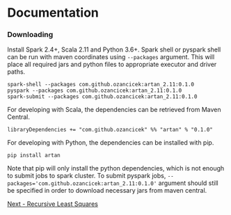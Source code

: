 # Documentation

### Downloading
 
Install Spark 2.4+, Scala 2.11 and Python 3.6+. Spark shell or pyspark shell can be run with maven coordinates
using ``--packages`` argument. This will place all required jars and python files to appropriate executor and driver
paths.

    spark-shell --packages com.github.ozancicek:artan_2.11:0.1.0
    pyspark --packages com.github.ozancicek:artan_2.11:0.1.0
    spark-submit --packages com.github.ozancicek:artan_2.11:0.1.0


For developing with Scala, the dependencies can be retrieved from Maven Central.

    libraryDependencies += "com.github.ozancicek" %% "artan" % "0.1.0"
    
For developing with Python, the dependencies can be installed with pip.

    pip install artan
    
Note that pip will only install the python dependencies, which is not enough to submit jobs to spark cluster. 
To submit pyspark jobs, `--packages='com.github.ozancicek:artan_2.11:0.1.0'` argument should still be specified in
order to download necessary jars from maven central.
 
[Next - Recursive Least Squares](1_recursive_least_squares.md)
